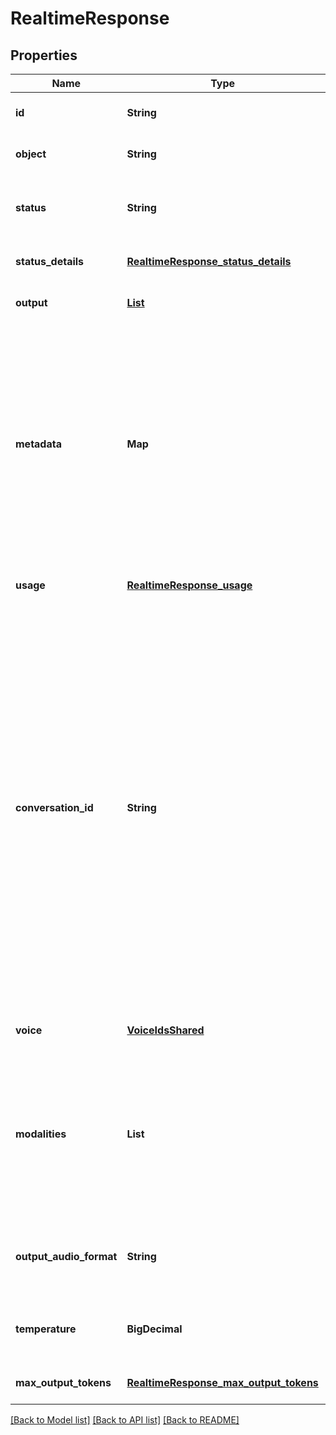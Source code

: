 # RealtimeResponse
## Properties

| Name | Type | Description | Notes |
|------------ | ------------- | ------------- | -------------|
| **id** | **String** | The unique ID of the response. | [optional] [default to null] |
| **object** | **String** | The object type, must be &#x60;realtime.response&#x60;. | [optional] [default to null] |
| **status** | **String** | The final status of the response (&#x60;completed&#x60;, &#x60;cancelled&#x60;, &#x60;failed&#x60;, or  &#x60;incomplete&#x60;).  | [optional] [default to null] |
| **status\_details** | [**RealtimeResponse_status_details**](RealtimeResponse_status_details.md) |  | [optional] [default to null] |
| **output** | [**List**](RealtimeConversationItem.md) | The list of output items generated by the response. | [optional] [default to null] |
| **metadata** | **Map** | Set of 16 key-value pairs that can be attached to an object. This can be useful for storing additional information about the object in a structured format, and querying for objects via API or the dashboard.   Keys are strings with a maximum length of 64 characters. Values are strings with a maximum length of 512 characters.  | [optional] [default to null] |
| **usage** | [**RealtimeResponse_usage**](RealtimeResponse_usage.md) |  | [optional] [default to null] |
| **conversation\_id** | **String** | Which conversation the response is added to, determined by the &#x60;conversation&#x60; field in the &#x60;response.create&#x60; event. If &#x60;auto&#x60;, the response will be added to the default conversation and the value of &#x60;conversation_id&#x60; will be an id like &#x60;conv_1234&#x60;. If &#x60;none&#x60;, the response will not be added to any conversation and the value of &#x60;conversation_id&#x60; will be &#x60;null&#x60;. If responses are being triggered by server VAD, the response will be added to the default conversation, thus the &#x60;conversation_id&#x60; will be an id like &#x60;conv_1234&#x60;.  | [optional] [default to null] |
| **voice** | [**VoiceIdsShared**](VoiceIdsShared.md) |  | [optional] [default to null] |
| **modalities** | **List** | The set of modalities the model used to respond. If there are multiple modalities, the model will pick one, for example if &#x60;modalities&#x60; is &#x60;[\&quot;text\&quot;, \&quot;audio\&quot;]&#x60;, the model could be responding in either text or audio.  | [optional] [default to null] |
| **output\_audio\_format** | **String** | The format of output audio. Options are &#x60;pcm16&#x60;, &#x60;g711_ulaw&#x60;, or &#x60;g711_alaw&#x60;.  | [optional] [default to null] |
| **temperature** | **BigDecimal** | Sampling temperature for the model, limited to [0.6, 1.2]. Defaults to 0.8.  | [optional] [default to null] |
| **max\_output\_tokens** | [**RealtimeResponse_max_output_tokens**](RealtimeResponse_max_output_tokens.md) |  | [optional] [default to null] |

[[Back to Model list]](../README.md#documentation-for-models) [[Back to API list]](../README.md#documentation-for-api-endpoints) [[Back to README]](../README.md)

